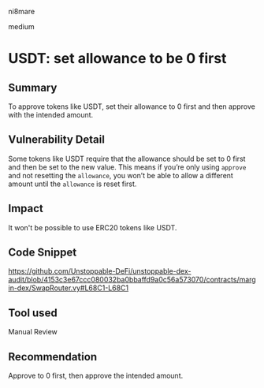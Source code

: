 ni8mare

medium

# USDT: set allowance to be 0 first

## Summary
To approve tokens like USDT, set their allowance to 0 first and then approve with the intended amount.

## Vulnerability Detail
Some tokens like USDT require that the allowance should be set to 0 first and then be set to the new value. This means if you’re only using `approve `and not resetting the `allowance`, you won’t be able to allow a different amount until the `allowance` is reset first.

## Impact
It won't be possible to use ERC20 tokens like USDT.

## Code Snippet
https://github.com/Unstoppable-DeFi/unstoppable-dex-audit/blob/4153c3e67ccc080032ba0bbaffd9a0c56a573070/contracts/margin-dex/SwapRouter.vy#L68C1-L68C1

## Tool used

Manual Review

## Recommendation
Approve to 0 first, then approve the intended amount.
